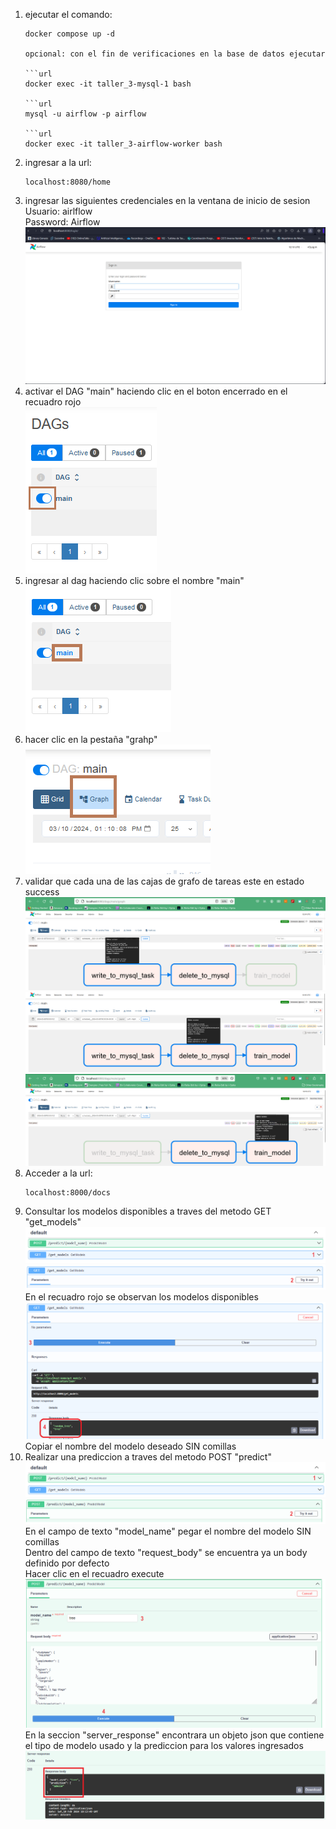 1. ejecutar el comando:  
	```url
	docker compose up -d

	opcional: con el fin de verificaciones en la base de datos ejecutar

	```url
	docker exec -it taller_3-mysql-1 bash   

	```url
	mysql -u airflow -p airflow   
	
	```url
	docker exec -it taller_3-airflow-worker bash

2. ingresar a la url:   
    ```url
    localhost:8080/home   
3. ingresar las siguientes credenciales en la ventana de inicio de sesion   
    Usuario: airlflow   
    Password: Airflow   
    ![alt text](https://github.com/marinho14/MLOps/blob/main/Taller_3/images/Captura%20de%20pantalla%202024-03-10%20071307.png)   
4. activar el DAG "main" haciendo clic en el boton encerrado en el recuadro rojo   
	![alt text](https://github.com/marinho14/MLOps/blob/main/Taller_3/images/Captura%20de%20pantalla%202024-03-10%20071425.png)   
5. ingresar al dag haciendo clic sobre el nombre "main"   
	![alt text](https://github.com/marinho14/MLOps/blob/main/Taller_3/images/Captura%20de%20pantalla%202024-03-10%20081005.png)   
6. hacer clic en la pestaña "grahp"   
	![alt text](https://github.com/marinho14/MLOps/blob/main/Taller_3/images/Captura%20de%20pantalla%202024-03-10%20081019.png)   
7. validar que cada una de las cajas de grafo de tareas este en estado success   
	![alt text](https://github.com/marinho14/MLOps/blob/main/Taller_3/images/Captura%20de%20pantalla%202024-03-10%20071506.png)   
	![alt text](https://github.com/marinho14/MLOps/blob/main/Taller_3/images/Captura%20de%20pantalla%202024-03-10%20071513.png)   
	![alt text](https://github.com/marinho14/MLOps/blob/main/Taller_3/images/Captura%20de%20pantalla%202024-03-10%20071520.png)   
8. Acceder a la url:   
	```url
 	localhost:8000/docs   
9. Consultar los modelos disponibles a traves del metodo GET "get_models"   
   	![alt text](https://github.com/marinho14/MLOps/blob/main/Taller_1/images/paso1.png)   
   	![alt text](https://github.com/marinho14/MLOps/blob/main/Taller_1/images/paso2.png)   
	En el recuadro rojo se observan los modelos disponibles   
	![alt text](https://github.com/marinho14/MLOps/blob/main/Taller_1/images/paso3y4.png)   
	Copiar el nombre del modelo deseado SIN comillas   
10. Realizar una prediccion a traves del metodo POST "predict"   
   	![alt text](https://github.com/marinho14/MLOps/blob/main/Taller_1/images/paso1predict.png)   
   	![alt text](https://github.com/marinho14/MLOps/blob/main/Taller_1/images/paso2predict.png)   
	En el campo de texto "model_name" pegar el nombre del modelo SIN comillas   
	Dentro del campo de texto "request_body" se encuentra ya un body definido por defecto   
	Hacer clic en el recuadro execute   
	![alt text](https://github.com/marinho14/MLOps/blob/main/Taller_1/images/paso3y4predict.png)   
	En la seccion "server_response" encontrara un objeto json que contiene el tipo de modelo usado y la prediccion para los valores ingresados   
	![alt text](https://github.com/marinho14/MLOps/blob/main/Taller_1/images/predictFinal.png)   
	
